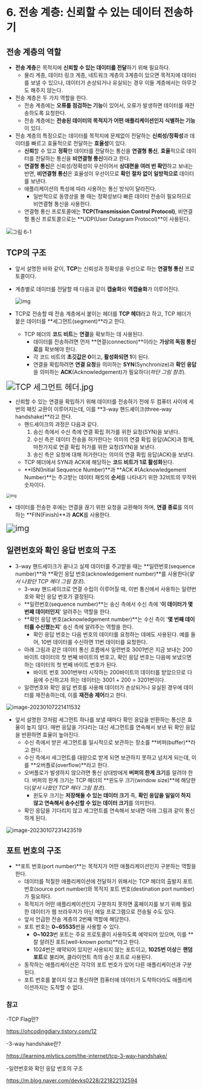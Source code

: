 # 6. 전송 계층: 신뢰할 수 있는 데이터 전송하기

## 전송 계층의 역할

- **전송 계층**은 목적지에 **신뢰할 수 있는 데이터를 전달**하기 위해 필요하다.
  - 물리 계층, 데이터 링크 계층, 네트워크 계층의 3계층이 있으면 목적지에 데이터를 보낼 수 있으나, 데이터가 손상되거나 유실되는 경우 이들 계층에서는 아무것도 해주지 않는다.
- 전송 계층은 두 가지 역할을 한다.
  - 전송 계층에는 **오류를 점검하는 기능**이 있어서, 오류가 발생하면 데이터를 재전송하도록 요청한다.
  - 전송 계층에는 **전송된 데이터의 목적지가 어떤 애플리케이션인지 식별하는 기능**이 있다.
- 전송 계층의 특징으로는 데이터를 목적지에 문제없이 전달하는 **신뢰성/정확성**과 데이터를 빠르고 효율적으로 전달하는 **효율성**이 있다.
  - **신뢰**할 수 있고 **정확**한 데이터를 전달하는 통신을 **연결형 통신**, **효율**적으로 데이터를 전달하는 통신을 **비연결형 통신**이라고 한다.
  - **연결형 통신**은 신뢰성/정확성이 우선이어서 **상대편을 여러 번 확인**하고 보내는 반면, **비연결형 통신**은 효율성이 우선이므로 **확인 절차 없이 일방적으로** 데이터를 보낸다.
  - 애플리케이션의 특성에 따라 사용하는 통신 방식이 달라진다.
    - 일반적으로 동영상을 볼 때는 정확성보다 빠른 데이터 전송이 필요하므로 비연결형 통신을 사용한다.
  - 연결형 통신 프로토콜에는 **TCP(Transmission Control Protocol)**, 비연결형 통신 프로토콜으로는 **UDP(User Datagram Protocol)**이 사용된다.

![그림 6-1](https://miro.medium.com/max/700/1*x3YWeb6dpi86LSbvF20WJA.png)

## TCP의 구조

- 앞서 설명한 바와 같이, **TCP**는 신뢰성과 정확성을 우선으로 하는 **연결형 통신** 프로토콜이다.

- 계층별로 데이터를 전달할 때 다음과 같이 **캡슐화**와 **역캡슐화**가 이루어진다.

  ![img](https://velog.velcdn.com/images%2Fchanghee09%2Fpost%2F35698901-2d21-44d7-871b-0a2f65b8663b%2Fimage.png)

  

- TCP로 전송할 때 전송 계층에서 붙이는 헤더를 **TCP 헤더**라고 하고, TCP 헤더가 붙은 데이터를 **세그먼트(segment)**라고 한다.
  - TCP 헤더의 **코드 비트**는 **연결**을 확보하는 데 사용된다.
    - 데이터를 전송하려면 먼저 **연결(connection)**이라는 **가상의 독점 통신로**를 확보해야 한다.
    - 각 코드 비트의 **초깃값은 0**이고, **활성화되면 1**이 된다.
    - 연결을 확립하려면 **연결 요청**을 의미하는 **SYN**(Synchronize)과  **확인 응답**을 의미하는 **ACK**(Acknowledgement)가 필요하다(*하단 그림 참조*).

<img src="https://itwiki.kr/images/c/cf/TCP_%EC%84%B8%EA%B7%B8%EB%A8%BC%ED%8A%B8_%ED%97%A4%EB%8D%94.jpg" alt="TCP 세그먼트 헤더.jpg" style="zoom: 150%;" />

- 신뢰할 수 있는 연결을 확립하기 위해 데이터를 전송하기 전에 두 컴퓨터 사이에 세 번의 패킷 교환이 이루어지는데, 이를 **3-way 핸드셰이크(three-way handshake)**라고 한다.
  - 핸드셰이크의 과정은 다음과 같다.
    1. 송신 측에서 수신 측에 연결 확립 허가를 위한 요청(SYN)을 보낸다.
    2. 수신 측은 데이터 전송을 허가한다는 의미의 연결 확립 응답(ACK)과 함께, 마찬가지로 연결 확립 허가를 위한 요청(SYN)을 보낸다.
    3. 송신 측은 요청에 대해 허가한다는 의미의 연결 확립 응답(ACK)을 보낸다.
  - TCP 헤더에서 SYN과 ACK에 해당하는 **코드 비트가 1로 활성화**된다.
  - **ISN(Initial Sequence Number)**과 **ACK #(Acknowledgement Number)**는 주고받는 데이터 패킷의 **순서**를 나타내기 위한 32비트의 무작위 숫자이다.

<img src="https://lh6.googleusercontent.com/-L9GyKGal2kX0x1uhEr_WcIPJNjaXt56MwI4dppR9LKS0SKciZ4ehop6uYdAM7RFm9PYoPcK445rVYeqzjAWSOaHNXd6wvgoWbVUVQnwLZe-M2iav6FZVIfTlE15ULPrWuEYi4Mw" alt="img" style="zoom: 67%;" />

- 데이터를 전송한 후에는 연결을 끊기 위한 요청을 교환해야 하며, **연결 종료**를 의미하는 **FIN(Finish)**과 **ACK**를 사용한다.

<img src="https://accedian.com/wp-content/uploads/2018/09/FIN-ACK-initiated.png" alt="img" style="zoom:150%;" />

## 일련번호와 확인 응답 번호의 구조

- 3-way 핸드셰이크가 끝나고 실제 데이터를 주고받을 때는 **일련번호(sequence number)**와 **확인 응답 번호(acknowledgement number)**를 사용한다(*앞서 나왔던 TCP 헤더 그림 참조*).
  - 3-way 핸드셰이크로 연결 수립이 이루어질 때, 이번 통신에서 사용하는 일련번호와 확인 응답 번호가 결정된다.
  - **일련번호(sequence number)**는 송신 측에서 수신 측에 '**이 데이터가 몇 번째 데이터인지**' 알려주는 역할을 한다.
  - **확인 응답 번호(acknowledgement number)**는 수신 측이 '**몇 번째 데이터를 수신했는지**' 송신 측에 알려주는 역할을 한다.
    - 확인 응답 번호는 다음 번호의 데이터를 요청하는 데에도 사용된다. 예를 들어, 10번 데이터를 수신하면 11번 데이터를 요청한다.
  - 아래 그림과 같은 데이터 통신 흐름에서 일련번호 3001번은 지금 보내는 200바이트 데이터의 첫 번째 바이트의 번호고, 확인 응답 번호는 다음에 보냈으면 하는 데이터의 첫 번째 바이트 번호가 된다.
    - 바이트 번호 3001번부터 시작하는 200바이트의 데이터를 받았으므로 다음에 수신하고자 하는 데이터는 3001 + 200 = 3201번이다.
  - 일련번호와 확인 응답 번호를 사용해 데이터가 손상되거나 유실된 경우에 데이터를 재전송하는데, 이를 **재전송 제어**라고 한다.

![image-20230107221411532](C:\Users\jodic\AppData\Roaming\Typora\typora-user-images\image-20230107221411532.png)

- 앞서 설명한 것처럼 세그먼트 하나를 보낼 때마다 확인 응답을 반환하는 통신은 효율이 높지 않다. 매번 응답을 기다리는 대신 세그먼트를 연속해서 보낸 뒤 확인 응답을 반환하면 효율이 높아진다.
  - 수신 측에서 받은 세그먼트를 일시적으로 보관하는 장소를 **버퍼(buffer)**라고 한다.
  - 수신 측에서 세그먼트를 대량으로 받게 되면 보관하지 못하고 넘치게 되는데, 이를 **오버플로(overflow)**라고 한다.
  - 오버플로가 발생하지 않으려면 통신 상대방에게 **버퍼의 한계 크기**를 알려야 한다. 버퍼의 한계 크기는 TCP 헤더의 **윈도우 크기(window size)**에 해당한다(*앞서 나왔던 TCP 헤더 그림 참조*).
    - 윈도우 크기는 **저장해둘 수 있는 데이터 크기** 즉, **확인 응답을 일일이 하지 않고 연속해서 송수신할 수 있는 데이터 크기**를 의미한다.
  - 확인 응답을 기다리지 않고 세그먼트를 연속해서 보내면 아래 그림과 같이 통신하게 된다.

![image-20230107231423519](C:\Users\jodic\AppData\Roaming\Typora\typora-user-images\image-20230107231423519.png)

## 포트 번호의 구조

- **포트 번호(port number)**는 목적지가 어떤 애플리케이션인지 구분하는 역할을 한다.
  - 데이터를 적절한 애플리케이션에 전달하기 위해서는 TCP 헤더의 출발지 포트 번호(source port number)와 목적지 포트 번호(destination port number)가 필요하다.
  - 목적지가 어떤 애플리케이션인지 구분하지 못하면 홈페이지를 보기 위해 필요한 데이터가 웹 브라우저가 아닌 메일 프로그램으로 전송될 수도 있다.
  - 앞서 언급한 전송 계층의 2번째 역할에 해당한다.
  - 포트 번호는 **0~65535**번을 사용할 수 있다.
    - **0~1023**번 포트는 주요 프로토콜이 사용하도록 예약되어 있으며, 이를 **잘 알려진 포트(well-known ports)**라고 한다.
    - 1024번은 예약되어 있지만 사용되지 않는 포트이고, **1025번 이상**은 **랜덤 포트**로 불리며, 클라이언트 측의 송신 포트로 사용된다.
  - 동작하는 애플리케이션은 각각의 포트 번호가 있어 다른 애플리케이션과 구분된다.
  - 포트 번호를 붙이지 않고 통신하면 컴퓨터에 데이터가 도착하더라도 애플리케이션까지는 도착할 수 없다.

### 참고

-TCP Flag란?

https://ohcodingdiary.tistory.com/12

-3-way handshake란?

https://learning.mlytics.com/the-internet/tcp-3-way-handshake/

-일련번호와 확인 응답 번호의 구조

https://m.blog.naver.com/devks0228/221822132594
